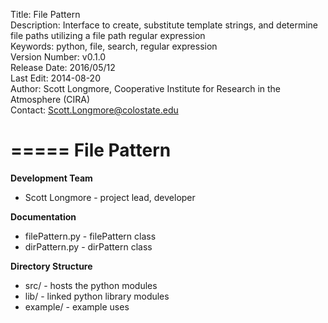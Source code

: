 Title: File Pattern  
Description: Interface to create, substitute template strings, and determine file paths utilizing a file path regular expression  
Keywords: python, file, search, regular expression  
Version Number: v0.1.0  
Release Date: 2016/05/12  
Last Edit: 2014-08-20  
Author: Scott Longmore, Cooperative Institute for Research in the Atmosphere (CIRA)   
Contact: Scott.Longmore@colostate.edu  

=====
File Pattern
=====
**Development Team**  
* Scott Longmore - project lead, developer  

**Documentation**  
* filePattern.py - filePattern class  
* dirPattern.py - dirPattern class  

**Directory Structure**  
* src/ - hosts the python modules  
* lib/ - linked python library modules  
* example/ - example uses
